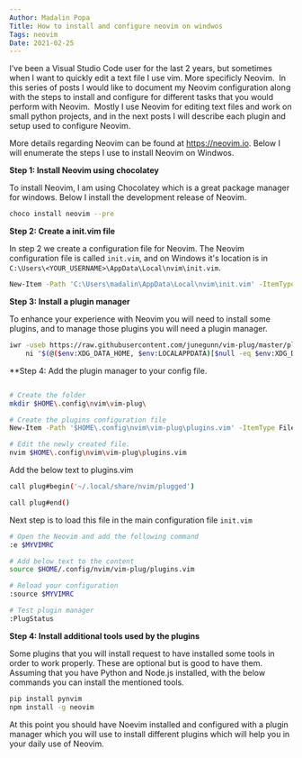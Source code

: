 ```yaml
---
Author: Madalin Popa
Title: How to install and configure neovim on windwos
Tags: neovim
Date: 2021-02-25
---
```


I’ve been a Visual Studio Code user for the last 2 years, but sometimes when I want to
quickly edit a text file I use vim. More specificly Neovim. 
In this series of posts I would like to document my Neovim configuration along with the
steps to install and configure for different tasks that you would perform with Neovim. 
Mostly I use Neovim for editing text files and work on small python projects, and in the next
posts I will describe each plugin and setup used to configure Neovim.

More details regarding Neovim can be found at https://neovim.io. Below I will enumerate the steps I use to install Neovim on Windwos. 

**Step 1: Install Neovim using chocolatey**

To install Neovim, I am using Chocolatey which is a great package manager for windows. Below I install the development release of Neovim. 

```bash
choco install neovim --pre
```
**Step 2: Create a init.vim file**

In step 2 we create a configuration file for Neovim. The Neovim configuration file is called `init.vim`, and on Windows it's location is in `C:\Users\<YOUR_USERNAME>\AppData\Local\nvim\init.vim`.

```bash
New-Item -Path 'C:\Users\madalin\AppData\Local\nvim\init.vim' -ItemType File
```
**Step 3: Install a plugin manager**

To enhance your experience with Neovim you will need to install some plugins, and to manage those plugins you will need a plugin manager. 
```bash
iwr -useb https://raw.githubusercontent.com/junegunn/vim-plug/master/plug.vim |`
    ni "$(@($env:XDG_DATA_HOME, $env:LOCALAPPDATA)[$null -eq $env:XDG_DATA_HOME])/nvim-data/site/autoload/plug.vim" -Force
```
**Step 4: Add the plugin manager to your config file. 

```bash

# Create the folder
mkdir $HOME\.config\nvim\vim-plug\

# Create the plugins configuration file
New-Item -Path '$HOME\.config\nvim\vim-plug\plugins.vim' -ItemType File

# Edit the newly created file. 
nvim $HOME\.config\nvim\vim-plug\plugins.vim
```

Add the below text to plugins.vim
```bash
call plug#begin('~/.local/share/nvim/plugged')

call plug#end()
```
Next step is to load this file in the main configuration file `init.vim`
```bash
# Open the Neovim and add the following command
:e $MYVIMRC

# Add below text to the content
source $HOME/.config/nvim/vim-plug/plugins.vim

# Reload your configuration
:source $MYVIMRC

# Test plugin manager
:PlugStatus
```

**Step 4: Install additional tools used by the plugins**

Some plugins that you will install request to have installed some tools in order to work properly. These are optional but is good to have them. 
Assuming that you have Python and Node.js installed, with the below commands you can install the mentioned tools.
```bash
pip install pynvim
npm install -g neovim
```


At this point you should have Noevim installed and configured with a plugin manager which you will use to install different plugins which will help you in 
your daily use of Neovim. 




